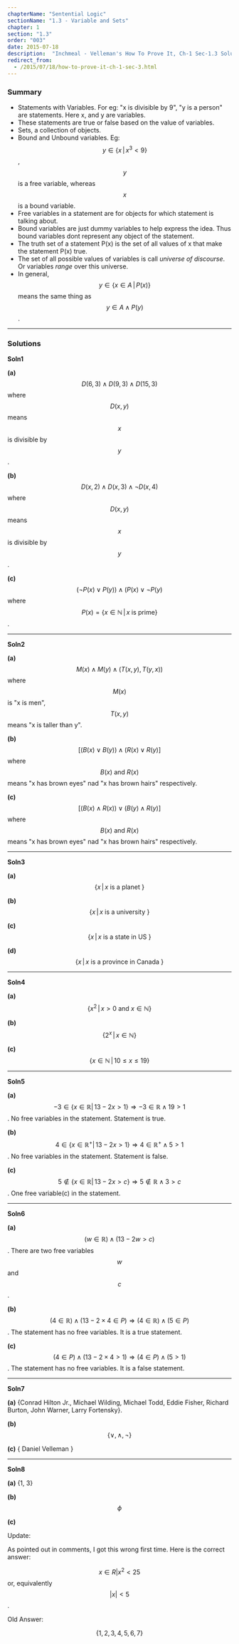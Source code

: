 ```yaml
---
chapterName: "Sentential Logic"
sectionName: "1.3 - Variable and Sets"
chapter: 1
section: "1.3"
order: "003"
date: 2015-07-18
description:  "Inchmeal - Velleman's How To Prove It, Ch-1 Sec-1.3 Solutions, Variable and Sets"
redirect_from:
  - /2015/07/18/how-to-prove-it-ch-1-sec-3.html
---
```


### Summary

- Statements with Variables. For eg: "x is divisible by 9", "y is a person" are statements. Here x, and y are variables.
- These statements are true or false based on the value of variables.
- Sets,  a collection of objects.
- Bound and Unbound variables. Eg: $$ y ∈ \{x\,\vert\,x^3 < 9\} $$ , $$ y $$ is a free variable, whereas $$ x $$ is a bound variable.
- Free variables in a statement are for objects for which statement is talking about. 
- Bound variables are just dummy variables to help express the idea. Thus bound variables dont represent any object of the statement.
- The truth set of a statement P(x) is the set of all values of x that make the statement P(x) true.
- The set of all possible values of variables is call *universe of discourse*. Or variables *range* over this universe. 
- In general, $$ y ∈ \{x ∈ A\,\vert\,P(x)\} $$ means the same thing as $$ y ∈ A ∧ P(y) $$.

<hr/>

### Solutions

**Soln1**

**(a)** $$ D(6,3) \land D(9,3) \land D(15, 3) $$ where $$ D(x, y) $$ means $$ x $$ is divisible by $$ y $$.
  
**(b)** $$ D(x,2) \land D(x,3) \land \lnot D(x, 4) $$ where $$ D(x, y) $$ means $$ x $$ is divisible by $$ y $$.

**(c)** $$ (\lnot P(x) \lor P(y)) \land (P(x) \lor \lnot P(y) $$ where $$ P(x) = \{ x \in \mathbb{N}\,\vert\, x \text{ is prime} \} $$. 
  
<hr/>

**Soln2**

**(a)** $$ M(x) \land M(y) \land (T(x,y), T(y,x)) $$ where $$ M(x) $$ is "x is men", $$ T(x, y) $$ means "x is taller than y".

**(b)** $$ [(B(x) \lor B(y)) \land (R(x) \lor R(y)] $$ where $$ B(x)\text{ and }R(x) $$ means "x has brown eyes" nad "x has brown hairs" respectively.
 
**(c)** $$ [(B(x) \land R(x)) \lor (B(y) \land R(y)] $$ where $$ B(x)\text{ and }R(x) $$ means "x has brown eyes" nad "x has brown hairs" respectively.

<hr/>

**Soln3**

**(a)** $$ \{ x\,\vert\,x\text{ is a planet }\} $$
 
**(b)** $$ \{ x\,\vert\,x\text{ is a university }\} $$

**(c)** $$ \{ x\,\vert\,x\text{ is a state in US }\} $$

**(d)** $$ \{ x\,\vert\,x\text{ is a province in Canada }\} $$

<hr/>

**Soln4**

**(a)** $$ \{ x^2\,\vert\, x > 0 \text{ and } x \in \mathbb{N} \} $$

**(b)** $$ \{ 2^x\,\vert\, x \in \mathbb{N} \} $$

**(c)** $$ \{ x \in \mathbb{N}\,\vert\, 10 \le x \le 19 \} $$ 

<hr/>

**Soln5**

**(a)** $$ −3 ∈ \{x ∈ \mathbb{R}\vert\,13 − 2x > 1\} \Rightarrow -3 \in \mathbb{R} \land 19 > 1$$. No free variables in the statement. Statement is true.

**(b)** $$ 4 ∈ \{x ∈ \mathbb{R^+}\vert\,13 − 2x > 1\} \Rightarrow 4 \in \mathbb{R^+} \land 5 > 1$$. No free variables in the statement. Statement is false.

**(c)** $$ 5 \notin \{x ∈ \mathbb{R}\vert\,13 − 2x > c\} \Rightarrow 5 \notin \mathbb{R} \land 3 > c$$. One free variable(c) in the statement.

<hr/>

**Soln6**

**(a)** $$ (w ∈ \mathbb{R}) \land (13 - 2w > c) $$. There are two free variables $$ w $$ and $$ c $$.

**(b)** $$ (4 \in \mathbb{R}) \land (13 - 2 \times 4 \in P) \Rightarrow (4 \in \mathbb{R}) \land (5 \in P) $$. The statement has no free variables. It is a true statement. 

**(c)** $$ (4 \in P) \land (13 - 2 \times 4 > 1) \Rightarrow (4 \in P) \land (5 > 1)$$.  The statement has no free variables. It is a false statement.

<hr/>

**Soln7**

**(a)** {Conrad Hilton Jr., Michael Wilding, Michael Todd, Eddie Fisher, Richard Burton, John Warner, Larry Fortensky}.

**(b)** $$ \{ \lor, \land, \lnot \} $$ 

**(c)** { Daniel Velleman }

<hr/>

**Soln8**

**(a)** {1, 3}

**(b)** $$ \phi $$

**(c)** 

Update:

As pointed out in comments, I got this wrong first time. Here is the correct answer:

$$ { x ∈ R | x^2 < 25 } $$ or, equivalently $$ |x| < 5 $$.

Old Answer:

$$ \{1, 2, 3, 4, 5, 6, 7 \} $$
